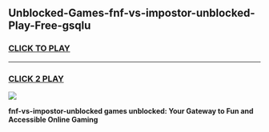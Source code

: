 
## Unblocked-Games-fnf-vs-impostor-unblocked-Play-Free-gsqlu
<h3>
<a href="https://premium76.site?title=fnf-vs-impostor-unblocked&ref=10A">CLICK TO PLAY</a></h3>
<hr>

<h3>
<a href="https://premium76.site?title=fnf-vs-impostor-unblocked&ref=10A">CLICK 2 PLAY</a>
  
</h3>

<a href="https://premium76.site?title=fnf-vs-impostor-unblocked&ref=10A"><img src="https://clearcache.store/games.png"></a>


**fnf-vs-impostor-unblocked games unblocked: Your Gateway to Fun and Accessible Online Gaming**
